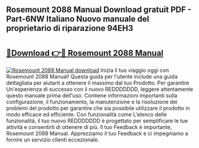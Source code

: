 ## Rosemount 2088 Manual Download gratuit PDF - Part-6NW Italiano Nuovo manuale del proprietario di riparazione 94EH3

# <h2><a href="http://dfejlfd.blite.top/?on=Rosemount+2088+Manual">🔗Download 👉🔴 Rosemount 2088 Manual</a></h2>

[![Rosemount 2088 Manual download](https://i.imgur.com/lujVjoI.png)](http://dfejlfd.blite.top/?on=Rosemount+2088+Manual)
Inizia il tuo viaggio oggi con Rosemount 2088 Manual! Questa guida per l'utente include una guida dettagliata per aiutarti a ottenere il massimo dal tuo Prodotto. Per garantire Un'esperienza di successo con il nuovo REDDDDDDD, leggere attentamente questo manuale prima dell'uso. Contiene informazioni importanti sulla configurazione, il funzionamento, la manutenzione e la risoluzione dei problemi del prodotto per garantire che sia possibile utilizzare il prodotto in modo efficace ed efficiente. Con funzionalità come L'elenco delle funzionalità, il tuo nuovo REDDDDDDD è progettato per semplificare le tue attività e consentirti di ottenere di più. Il tuo Feedback è importante, Rosemount 2088 Manual. Apprezziamo il tuo Feedback e ci impegniamo a fornire un servizio clienti eccezionale.
